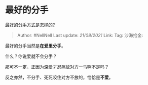 # 最好的分手

[最好的分手方式是怎样的?](https://www.zhihu.com/question/299256126/answer/1306171077)

> Author: #NellNell
> Last update: *21/08/2021*
> Link:
> Tag:
> 沙海拾金:

最好的分手当然是**在爱里分手**。

什么？你说爱就不会分手？

那可不一定，正因为深爱才忍痛放对方一马啊不是吗？

反之亦然，不分手、死死咬住对方不放的，恰恰是**不爱**。
